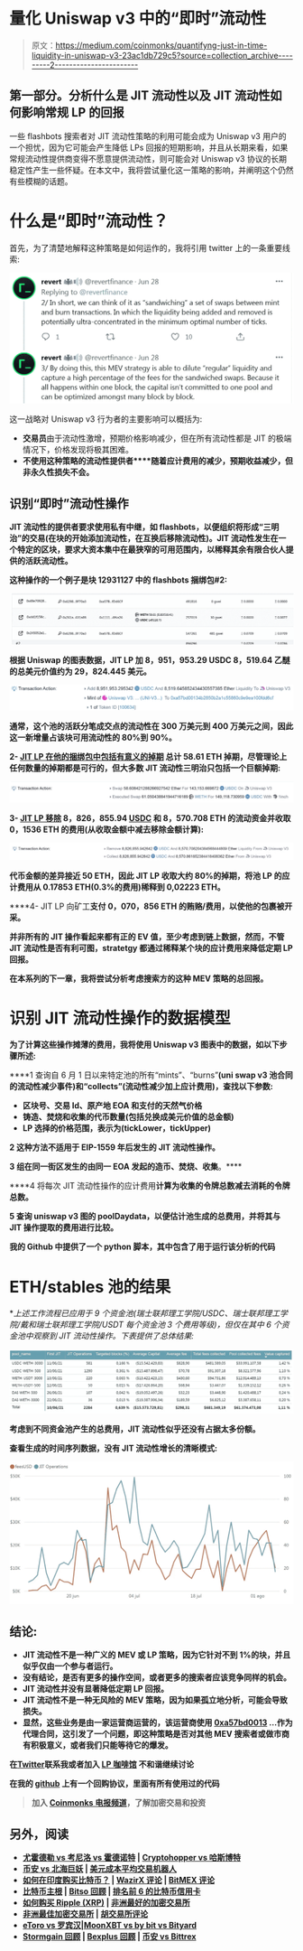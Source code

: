# 量化 Uniswap v3 中的“即时”流动性

> 原文：<https://medium.com/coinmonks/quantifyng-just-in-time-liquidity-in-uniswap-v3-23ac1db729c5?source=collection_archive---------2----------------------->

## 第一部分。分析什么是 JIT 流动性以及 JIT 流动性如何影响常规 LP 的回报

一些 flashbots 搜索者对 JIT 流动性策略的利用可能会成为 Uniswap v3 用户的一个担忧，因为它可能会产生降低 LPs 回报的短期影响，并且从长期来看，如果常规流动性提供商变得不愿意提供流动性，则可能会对 Uniswap v3 协议的长期稳定性产生一些怀疑。在本文中，我将尝试量化这一策略的影响，并阐明这个仍然有些模糊的话题。

# 什么是“即时”流动性？

首先，为了清楚地解释这种策略是如何运作的，我将引用 twitter 上的一条重要线索:

![](img/0f4d06a89841625d29285f19f68e701e.png)

这一战略对 Uniswap v3 行为者的主要影响可以概括为:

*   **交易员**由于流动性激增，预期价格影响减少，但在所有流动性都是 JIT 的极端情况下，价格发现将极其困难。
*   **不使用这种策略的流动性提供者****随着应计费用的减少，预期收益减少，但非永久性损失不会。**

## **识别“即时”流动性操作**

**JIT 流动性的提供者要求使用私有中继，如 flashbots，以便组织将形成“三明治”的交易(在块的开始添加流动性，在互换后移除流动性)。JIT 流动性发生在一个特定的区块，要求大资本集中在最狭窄的可用范围内，以稀释其余有限合伙人提供的活跃流动性。**

**这种操作的一个例子是块 12931127 中的 flashbots 捆绑包#2:**

**![](img/86f5262647eb1c5a51800be378ef5d47.png)**

**根据 Uniswap 的图表数据，JIT LP 加 8，951，953.29 USDC 8，519.64 乙醚的总美元价值约为 29，824.445 美元。**

**![](img/08ff582e2cd89eb5af229979ac35066b.png)**

**通常，这个池的活跃分笔成交点的流动性在 300 万美元到 400 万美元之间，因此这一新增量占该块可用流动性的 80%到 90%。**

****2-** [**JIT LP 在他的捆绑包中包括有意义的掉期**](https://etherscan.io/tx/0xdd1f158c51b72792ded55f09147522d926a99e4fda77cf8c37592c9dbf44c0b5) 总计 58.61 ETH 掉期，尽管理论上任何数量的掉期都是可行的，但大多数 JIT 流动性三明治只包括一个巨额掉期:**

**![](img/b6461eda6284927dff07088b98cde4da.png)**

****3-** [**JIT LP 移除**](https://etherscan.io/tx/0x245052a15ae6929c665f0e10c7b0817e9863546825a07f03bb9565303f7d209f) 8，826，855.94 [USDC](https://etherscan.io/token/0xa0b86991c6218b36c1d19d4a2e9eb0ce3606eb48) 和 8，570.708 ETH 的流动资金并收取 0，1536 ETH 的费用(从收取金额中减去移除金额计算):**

**![](img/147dd43391c3933091bc9662c8533307.png)**

**代币金额的差异接近 50 ETH，因此 JIT LP 收取大约 80%的掉期，将池 LP 的应计费用从 0.17853 ETH(0.3%的费用)稀释到 0,02223 ETH。**

****4- JIT LP 向矿工**支付 0，070，856 ETH **的贿赂/费用**，以使他的包裹被开采。**

**并非所有的 JIT 操作看起来都有正的 EV 值，至少考虑到链上数据，然而，不管 JIT 流动性是否有利可图，stratetgy 都通过稀释某个块的应计费用来降低定期 LP 回报。**

**在本系列的下一章，我将尝试分析考虑搜索方的这种 MEV 策略的总回报。**

# **识别 JIT 流动性操作的数据模型**

**为了计算这些操作摊薄的费用，我将使用 Uniswap v3 图表中的数据，如以下步骤所述:**

****1 查询自 6 月 1 日以来特定池的所有“mints”、“burns”**(uni swap v3 池合同的流动性减少事件)**和“collects”**(流动性减少加上应计费用)，查找以下参数:**

*   **区块号、交易 Id、原产地 EOA 和支付的天然气价格**
*   **铸造、焚烧和收集的代币数量(包括兑换成美元价值的总金额)**
*   **LP 选择的价格范围，表示为(tickLower，tickUpper)**

****2** 这种方法不适用于 EIP-1559 年后发生的 JIT 流动性操作。**

****3** **组在同一街区**发生的**由同一 EOA 发起**的造币、焚烧、收集**。****

****4 将每次 JIT 流动性操作的应计费用**计算为收集的令牌总数减去消耗的令牌总数。**

****5** 查询 uniswap v3 图的 poolDaydata，以便**估计池**生成的总费用，并将其与 JIT 操作提取的费用进行比较。**

**我的 Github 中提供了一个 python 脚本，其中包含了用于运行该分析的代码**

# ****ETH/stables 池的结果****

**上述工作流程已应用于 9 个资金池(瑞士联邦理工学院/USDC、瑞士联邦理工学院/戴和瑞士联邦理工学院/USDT *每个资金池 3 个费用等级)，但仅在其中 6 个资金池中观察到 JIT 流动性操作。下表提供了总体结果:**

**![](img/3976cf047ff185d197b48c723bd49426.png)**

**考虑到不同资金池产生的总费用，JIT 流动性似乎还没有占据太多份额。**

**查看生成的时间序列数据，没有 JIT 流动性增长的清晰模式:**

**![](img/9cdcd163a667de0c8361d7fe5019a518.png)**

## ****结论:****

*   **JIT 流动性不是一种广义的 MEV 或 LP 策略，因为它针对不到 1%的块，并且似乎仅由一个参与者运行。**
*   **没有结论，是否有更多的操作空间，或者更多的搜索者应该竞争同样的机会。**
*   **JIT 流动性并没有显著降低定期 LP 回报。**
*   **JIT 流动性不是一种无风险的 MEV 策略，因为如果孤立地分析，可能会导致损失。**
*   **显然，这些业务是由一家运营商运营的，该运营商使用 [0xa57bd0013](https://etherscan.io/address/0xa57Bd00134B2850B2a1c55860c9e9ea100fDd6CF) …作为代理合同，这引发了一个问题，即这种策略是否对其他 MEV 搜索者或做市商有积极意义，或者我们只能等待它的爆发。**

****在**[**Twitter**](https://twitter.com/JNP7771)**联系我或者加入** [**LP 咖啡馆**](https://discord.gg/HwX5a6uSGB) **不和谐继续讨论****

**在我的 [github](https://github.com/JNP777/Quantifying-JIT-liquidity-Uni_v3) 上有一个回购协议，里面有所有使用过的代码**

> **加入 [Coinmonks 电报频道](https://t.me/coincodecap)，了解加密交易和投资**

## **另外，阅读**

*   **[尤霍德勒 vs 考尼洛 vs 霍德诺特](/coinmonks/youhodler-vs-coinloan-vs-hodlnaut-b1050acde55a) | [Cryptohopper vs 哈斯博特](https://blog.coincodecap.com/cryptohopper-vs-haasbot)**
*   **[币安 vs 北海巨妖](https://blog.coincodecap.com/binance-vs-kraken) | [美元成本平均交易机器人](https://blog.coincodecap.com/pionex-dca-bot)**
*   **[如何在印度购买比特币？](/coinmonks/buy-bitcoin-in-india-feb50ddfef94) | [WazirX 评论](/coinmonks/wazirx-review-5c811b074f5b) | [BitMEX 评论](https://blog.coincodecap.com/bitmex-review)**
*   **[比特币主根](https://blog.coincodecap.com/bitcoin-taproot) | [Bitso 回顾](https://blog.coincodecap.com/bitso-review) | [排名前 6 的比特币信用卡](/coinmonks/bitcoin-credit-card-bc8ab6f377c6)**
*   **[如何购买 Ripple (XRP)](https://blog.coincodecap.com/buy-ripple-india) | [非洲最好的加密交易所](https://blog.coincodecap.com/crypto-exchange-africa)**
*   **[非洲最佳加密交易所](https://blog.coincodecap.com/crypto-exchange-africa) | [胡交易所评论](https://blog.coincodecap.com/hoo-exchange-review)**
*   **[eToro vs 罗宾汉](https://blog.coincodecap.com/etoro-robinhood)|[MoonXBT vs by bit vs Bityard](https://blog.coincodecap.com/bybit-bityard-moonxbt)**
*   **[Stormgain 回顾](https://blog.coincodecap.com/stormgain-review) | [Bexplus 回顾](https://blog.coincodecap.com/bexplus-review) | [币安 vs Bittrex](https://blog.coincodecap.com/binance-vs-bittrex)**